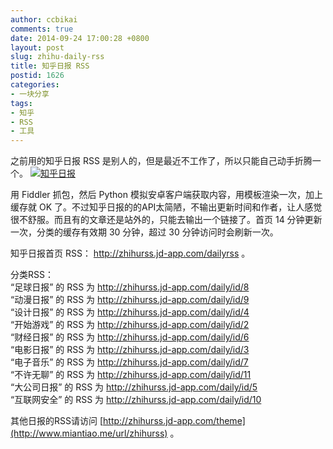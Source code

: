 ```yaml
---
author: ccbikai
comments: true
date: 2014-09-24 17:00:28 +0800
layout: post
slug: zhihu-daily-rss
title: 知乎日报 RSS
postid: 1626
categories:
- 一块分享
tags:
- 知乎
- RSS
- 工具
---
```

之前用的知乎日报 RSS 是别人的，但是最近不工作了，所以只能自己动手折腾一个。 
[![知乎日报](https://dn-mtimg.qbox.me/large/c74746f0gw1ei8pvavboij20r808cmz2.jpg)](https://dn-mtimg.qbox.me/bmiddle/c74746f0gw1ei8pvavboij20r808cmz2.jpg)

<!-- more -->
用 Fiddler 抓包，然后 Python 模拟安卓客户端获取内容，用模板渲染一次，加上缓存就 OK 了。不过知乎日报的的API太简陋，不输出更新时间和作者，让人感觉很不舒服。而且有的文章还是站外的，只能去输出一个链接了。首页 14 分钟更新一次，分类的缓存有效期 30 分钟，超过 30 分钟访问时会刷新一次。

知乎日报首页 RSS： http://zhihurss.jd-app.com/dailyrss 。

分类RSS：  
“足球日报” 的 RSS 为 http://zhihurss.jd-app.com/daily/id/8  
“动漫日报” 的 RSS 为 http://zhihurss.jd-app.com/daily/id/9  
“设计日报” 的 RSS 为 http://zhihurss.jd-app.com/daily/id/4  
“开始游戏” 的 RSS 为 http://zhihurss.jd-app.com/daily/id/2  
“财经日报” 的 RSS 为 http://zhihurss.jd-app.com/daily/id/6  
“电影日报” 的 RSS 为 http://zhihurss.jd-app.com/daily/id/3  
“电子音乐” 的 RSS 为 http://zhihurss.jd-app.com/daily/id/7  
“不许无聊” 的 RSS 为 http://zhihurss.jd-app.com/daily/id/11  
“大公司日报” 的 RSS 为 http://zhihurss.jd-app.com/daily/id/5  
“互联网安全” 的 RSS 为 http://zhihurss.jd-app.com/daily/id/10 

其他日报的RSS请访问 [http://zhihurss.jd-app.com/theme](http://www.miantiao.me/url/zhihurss) 。
